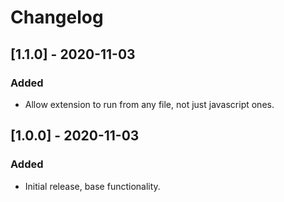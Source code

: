 # Changelog

## [1.1.0] - 2020-11-03
### Added
- Allow extension to run from any file, not just javascript ones.

## [1.0.0] - 2020-11-03
### Added
- Initial release, base functionality.
